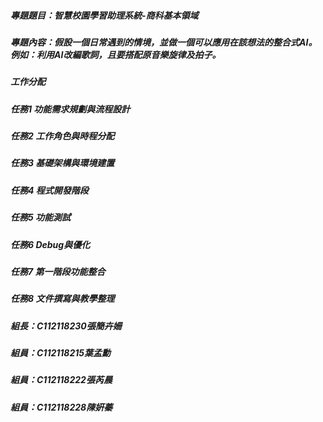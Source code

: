 ##### 專題題目：智慧校園學習助理系統-商科基本領域
##### 專題內容：假設一個日常遇到的情境，並做一個可以應用在該想法的整合式AI。例如：利用AI改編歌詞，且要搭配原音樂旋律及拍子。

##### 工作分配
##### 任務1 功能需求規劃與流程設計
##### 任務2 工作角色與時程分配
##### 任務3 基礎架構與環境建置
##### 任務4 程式開發階段
##### 任務5 功能測試
##### 任務6 Debug與優化
##### 任務7 第一階段功能整合
##### 任務8 文件撰寫與教學整理

##### 組長：C112118230張簡卉姍
##### 組員：C112118215葉孟勳
##### 組員：C112118222張芮晨
##### 組員：C112118228陳姸蓁


